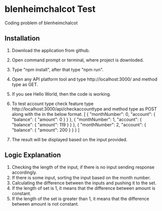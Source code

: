 # blenheimchalcot Test
Coding problem of blenheimchalcot

## Installation
1. Download the application from github.
2. Open command prompt or terminal, where project is downloded.
3. Type "npm install", after that type "npm run".
4. Open any API platform tool and type http://localhost:3000/ and method type as GET.
5. If you see Hello World, then the code is working.
6. To test account type check feature type http://localhost:3000/api/checkaccounttype and method type as POST along with the in the below format.
[
  {
    "monthNumber": 0,
    "account": {
      "balance": {
        "amount": 0
      }
    }
  },
  {
    "monthNumber": 1,
    "account": {
      "balance": {
        "amount": 119
      }
    }
  },
  {
    "monthNumber": 2,
    "account": {
      "balance": {
        "amount": 200
      }
    }
  }
]

7. The result will be displayed based on the input provided.


## Logic Explanation
1. Checking the length of the input, if there is no input sending response accordingly.
2. If there is some input, sorting the input based on the month number.
3. Calculating the difference between the inputs and pushing it to the set.
4. If the length of set is 1, it means that the difference between amount is constant.
5. If the length of the set is greater than 1, it means that the difference between amount is not constant.